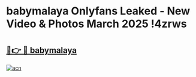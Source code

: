 # babymalaya Onlyfans Leaked - New Video & Photos March 2025 !4zrws

# <h2><a href="https://0kv43h.iuczelnia.edu.pl?title=babymalaya&ref=4zrws">🔗👉 🔴 babymalaya</a></h2>

[![acn](https://github.com/user-attachments/assets/0f9c940e-d8b0-45ae-aac7-cd30a18b3e1c)](https://0kv43h.iuczelnia.edu.pl?title=babymalaya&ref=4zrws)

